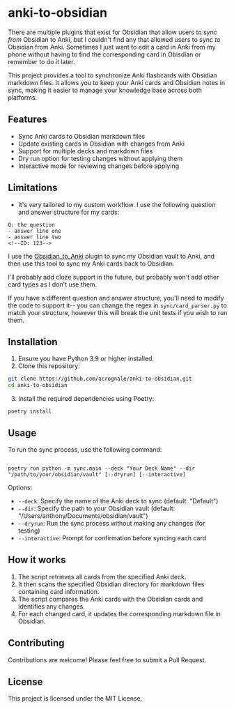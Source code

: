 # anki-to-obsidian

There are multiple plugins that exist for Obsidian that allow users to sync _from_ Obsidian to Anki, but I couldn't find any that allowed users to sync _to_ Obsidian from Anki. Sometimes I just want to edit a card in Anki from my phone without having to find the corresponding card in Obisdian or remember to do it later.

This project provides a tool to synchronize Anki flashcards with Obsidian markdown files. It allows you to keep your Anki cards and Obsidian notes in sync, making it easier to manage your knowledge base across both platforms.

## Features

- Sync Anki cards to Obsidian markdown files
- Update existing cards in Obsidian with changes from Anki
- Support for multiple decks and markdown files
- Dry run option for testing changes without applying them
- Interactive mode for reviewing changes before applying

## Limitations

- It's _very_ tailored to my custom workflow. I use the following question and answer structure for my cards:

```
Q: the question
- answer line one
- answer line two
<!--ID: 123-->
```

I use the [Obsidian_to_Anki](https://github.com/ObsidianToAnki/Obsidian_to_Anki) plugin to sync my Obsidian vault to Anki, and then use this tool to sync my Anki cards back to Obsidian.

I'll probably add cloze support in the future, but probably won't add other card types as I don't use them.

If you have a different question and answer structure, you'll need to modify the code to support it-- you can change the regex in `sync/card_parser.py` to match your structure, however this will break the unit tests if you wish to run them.

## Installation

1. Ensure you have Python 3.9 or higher installed.
2. Clone this repository:

```bash
git clone https://github.com/acrognale/anki-to-obsidian.git
cd anki-to-obsidian
```

3. Install the required dependencies using Poetry:

```
poetry install
```

## Usage

To run the sync process, use the following command:

```

poetry run python -m sync.main --deck "Your Deck Name" --dir "/path/to/your/obsidian/vault" [--dryrun] [--interactive]

```

Options:

- `--deck`: Specify the name of the Anki deck to sync (default: "Default")
- `--dir`: Specify the path to your Obsidian vault (default: "/Users/anthony/Documents/obsidian/vault")
- `--dryrun`: Run the sync process without making any changes (for testing)
- `--interactive`: Prompt for confirmation before syncing each card

## How it works

1. The script retrieves all cards from the specified Anki deck.
2. It then scans the specified Obsidian directory for markdown files containing card information.
3. The script compares the Anki cards with the Obsidian cards and identifies any changes.
4. For each changed card, it updates the corresponding markdown file in Obsidian.

## Contributing

Contributions are welcome! Please feel free to submit a Pull Request.

## License

This project is licensed under the MIT License.
